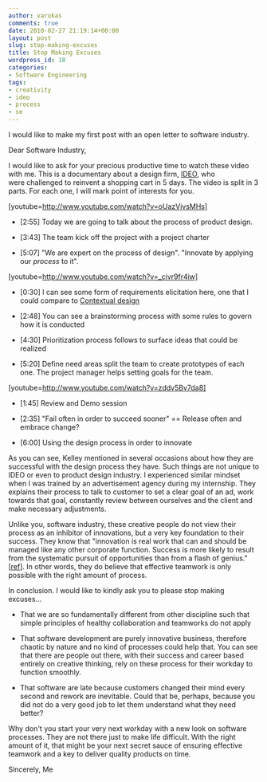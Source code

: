 ```yaml
---
author: varokas
comments: true
date: 2010-02-27 21:19:14+00:00
layout: post
slug: stop-making-excuses
title: Stop Making Excuses
wordpress_id: 18
categories:
- Software Engineering
tags:
- creativity
- ideo
- process
- se
---
```


I would like to make my first post with an open letter to software industry.

Dear Software Industry,

I would like to ask for your precious productive time to watch these video with me. This is a documentary about a design firm, [IDEO](http://www.ideo.com/), who were challenged to reinvent a shopping cart in 5 days. The video is split in 3 parts. For each one, I will mark point of interests for you.

[youtube=http://www.youtube.com/watch?v=oUazVjvsMHs]



	
  * [2:55] Today we are going to talk about the process of product design.

	
  * [3:43] The team kick off the project with a project charter

	
  * [5:07] "We are expert on the process of design". "Innovate by applying our _process_ to it".


[youtube=http://www.youtube.com/watch?v=_civr9fr4iw]

	
  * [0:30] I can see some form of requirements elicitation here, one that I could compare to [Contextual design](http://en.wikipedia.org/wiki/Contextual_design)

	
  * [2:48] You can see a brainstorming process with some rules to govern how it is conducted

	
  * [4:30] Prioritization process follows to surface ideas that could be realized

	
  * [5:20] Define need areas split the team to create prototypes of each one. The project manager helps setting goals for the team.


[youtube=http://www.youtube.com/watch?v=zddv5Bv7da8]

	
  * [1:45] Review and Demo session

	
  * [2:35] "Fail often in order to succeed sooner" == Release often and embrace change?

	
  * [6:00] Using the design process in order to innovate


As you can see, Kelley mentioned in several occasions about how they are successful with the design process they have. Such things are not unique to IDEO or even to product design industry. I experienced similar mindset when I was trained by an advertisement agency during my internship. They explains their process to talk to customer to set a clear goal of an ad, work towards that goal, constantly review between ourselves and the client and make necessary adjustments.

Unlike you, software industry, these creative people do not view their process as an inhibitor of innovations, but a very key foundation to their success. They know that "innovation is real work that can and should be managed like any other corporate function. Success is more likely to result from the systematic pursuit of opportunities than from a flash of genius." [[ref](http://www.ncbi.nlm.nih.gov/pubmed/12195923)]. In other words, they do believe that effective teamwork is only possible with the right amount of process.

In conclusion. I would like to kindly ask you to please stop making excuses...



	
  * That we are so fundamentally different from other discipline such that simple principles of healthy collaboration and teamworks do not apply

	
  * That software development are purely innovative business, therefore chaotic by nature and no kind of processes could help that. You can see that there are people out there, with their success and career based entirely on creative thinking, rely on these process for their workday to function smoothly.

	
  * That software are late because customers changed their mind every second and rework are inevitable. Could that be, perhaps, because you did not do a very good job to let them understand what they need better?


Why don't you start your very next workday with a new look on software processes. They are not there just to make life difficult. With the right amount of it, that might be your next secret sauce of ensuring effective teamwork and a key to deliver quality products on time.

Sincerely,
Me
